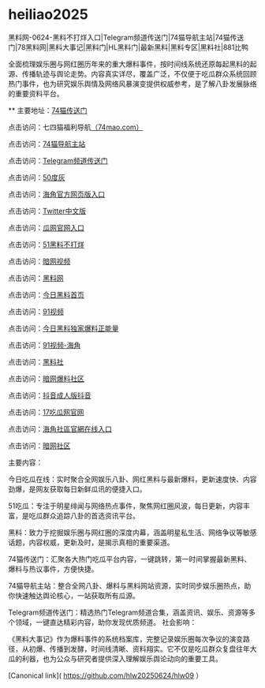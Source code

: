 # heiliao2025
黑料网-0624-黑料不打烊入口|Telegram频道传送门|74猫导航主站|74猫传送门|78黑料网|黑料大事记|黑料门|HL黑料门|最新黑料|黑料专区|黑料社|881比鸭

全面梳理娱乐圈与网红圈历年来的重大爆料事件，按时间线系统还原每起黑料的起源、传播轨迹与舆论走势。内容真实详尽，覆盖广泛，不仅便于吃瓜群众系统回顾热门事件，也为研究娱乐舆情及网络风暴演变提供权威参考，是了解八卦发展脉络的重要资料平台。

** 主要地址：<a href="https://74mao.com/">74猫传送门</a>

点击访问：七四猫福利导航<a href="https://74mao.com/">（74mao.com）</a>

点击访问：<a href="https://74mao.com/">74猫导航主站</a>

点击访问：<a href="https://74mao.com/">Telegram频道传送门</a>

点击访问：<a href="https://pi79.pages.dev/">50度灰</a>

点击访问：<a href="https://hj-1074.pages.dev/">海角官方网页版入口</a>

点击访问：<a href="https://pi72-01.pages.dev/">Twitter中文版</a>

点击访问：<a href="https://cg28-01.pages.dev/">瓜网官网入口</a>

点击访问：<a href="https://cg85.pages.dev/">51黑料不打烊</a>

点击访问：<a href="https://aw8-05.pages.dev/">暗网视频</a>

点击访问：<a href="https://hl395.pages.dev/">黑料网</a>

点击访问：<a href="https://hl384.pages.dev/">今日黑料首页</a>

点击访问：<a href="https://hj-1023.pages.dev/">91视频</a>

点击访问：<a href="https://hl385.pages.dev/">今日黑料独家爆料正能量</a>

点击访问：<a href="https://hj-1027.pages.dev/">91视频-海角</a>

点击访问：<a href="https://pi456.pages.dev/">黑料社</a>

点击访问：<a href="https://aw3-06.pages.dev/">暗网爆料社区</a>

点击访问：<a href="https://dy8-05.pages.dev/">抖音成人版抖音</a>

点击访问：<a href="https://cg07-01.pages.dev/">17吃瓜网官网</a>

点击访问：<a href="https://hj-1030.pages.dev/">海角社區官網在线入口</a>

点击访问：<a href="https://aw1-06.pages.dev/">暗网社区</a>

主要内容：

今日吃瓜在线：实时聚合全网娱乐八卦、网红黑料与最新爆料，更新速度快、内容劲爆，是网友获取每日新鲜瓜讯的便捷入口。

51吃瓜：专注于明星绯闻与网络热点事件，聚焦网红圈风波，每日更新，内容丰富，是吃瓜群众追踪八卦的首选资讯平台。

黑料：致力于挖掘娱乐圈与网红圈的深度内幕，涵盖明星私生活、网络争议等敏感话题，内容权威，更新及时，是揭示真相的重要渠道。

74猫传送门：汇聚各大热门吃瓜平台内容，一键跳转，第一时间掌握最新黑料、爆料与热议事件，方便快捷。

74猫导航主站：整合全网八卦、爆料与黑料网站资源，实时同步娱乐圈热点，助你快速触达舆论核心，一站获取所有瓜源。

Telegram频道传送门：精选热门Telegram频道合集，涵盖资讯、娱乐、资源等多个领域，一键直达精彩内容，助你发现优质频道。
社会影响：

《黑料大事记》作为爆料事件的系统档案库，完整记录娱乐圈每次争议的演变路径，从初爆、传播到发酵，时间线清晰、资料翔实。它不仅是吃瓜群众复盘往年大瓜的利器，也为公众与研究者提供深入理解娱乐舆论动向的重要工具。

[Canonical link]( https://github.com/hlw20250624/hlw09 ）
